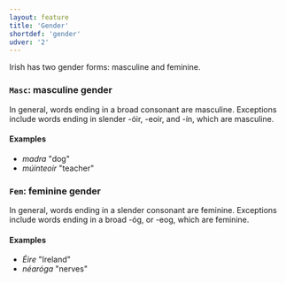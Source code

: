```yaml
---
layout: feature
title: 'Gender'
shortdef: 'gender'
udver: '2'
---
```


Irish has two gender forms: masculine and feminine.

### <a name="Masc">`Masc`</a>: masculine gender

In general, words ending in a broad consonant are masculine. Exceptions include words ending in slender -óir, -eoir, and -ín, which are masculine.

#### Examples

* _madra_ "dog"
* _múinteoir_ "teacher"

### <a name="Fem">`Fem`</a>: feminine gender

In general, words ending in a slender consonant are feminine. Exceptions include words ending in a broad -óg, or -eog, which are feminine.

#### Examples

* _Éire_ "Ireland"
* _néaróga_ "nerves"
<!-- Interlanguage links updated Po 6. listopadu 2023, 21:41:46 CET -->
